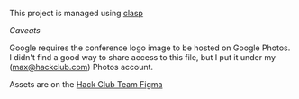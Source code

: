 This project is managed using [clasp](https://developers.google.com/apps-script/guides/clasp)

_Caveats_

Google requires the conference logo image to be hosted on Google Photos. I didn't find a good way to share access to this file, but I put it under my (max@hackclub.com) Photos account.

Assets are on the [Hack Club Team Figma](https://www.figma.com/file/1juGj8bzfH2d9aW9TUra1Y/Slash-Z?node-id=0%3A1)